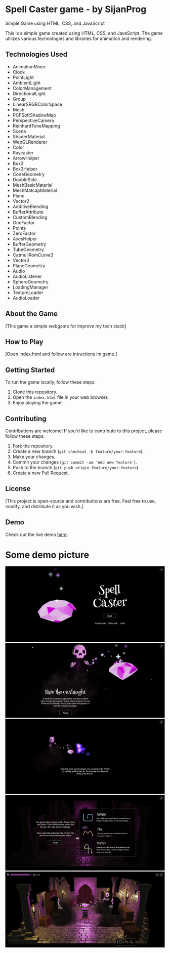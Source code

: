 # Spell Caster game - by SijanProg
Simple Game using HTML, CSS, and JavaScript

This is a simple game created using HTML, CSS, and JavaScript. The game utilizes various technologies and libraries for animation and rendering.

## Technologies Used

- AnimationMixer
- Clock
- PointLight
- AmbientLight
- ColorManagement
- DirectionalLight
- Group
- LinearSRGBColorSpace
- Mesh
- PCFSoftShadowMap
- PerspectiveCamera
- ReinhardToneMapping
- Scene
- ShaderMaterial
- WebGLRenderer
- Color
- Raycaster
- ArrowHelper
- Box3
- Box3Helper
- ConeGeometry
- DoubleSide
- MeshBasicMaterial
- MeshMatcapMaterial
- Plane
- Vector2
- AdditiveBlending
- BufferAttribute
- CustomBlending
- OneFactor
- Points
- ZeroFactor
- AxesHelper
- BufferGeometry
- TubeGeometry
- CatmullRomCurve3
- Vector3
- PlaneGeometry
- Audio
- AudioListener
- SphereGeometry
- LoadingManager
- TextureLoader
- AudioLoader

## About the Game

[This game a simple webgame for improve my tech stack]

## How to Play

[Open index.html and follow are intructions im game.]

## Getting Started

To run the game locally, follow these steps:

1. Clone this repository.
2. Open the `index.html` file in your web browser.
3. Enjoy playing the game!

## Contributing

Contributions are welcome! If you'd like to contribute to this project, please follow these steps:

1. Fork the repository.
2. Create a new branch (`git checkout -b feature/your-feature`).
3. Make your changes.
4. Commit your changes (`git commit -am 'Add new feature'`).
5. Push to the branch (`git push origin feature/your-feature`).
6. Create a new Pull Request.

## License

[This project is open-source and contributions are free. Feel free to use, modify, and distribute it as you wish.]

## Demo

Check out the live demo [here](https://crystal-h.vercel.app).




# Some demo picture 

![screenshot](1.png)
<br>
![screenshot](2.png)
<br>
![screenshot](3.png)
<br>
![screenshot](4.png)
<br>
![screenshot](5.png)
